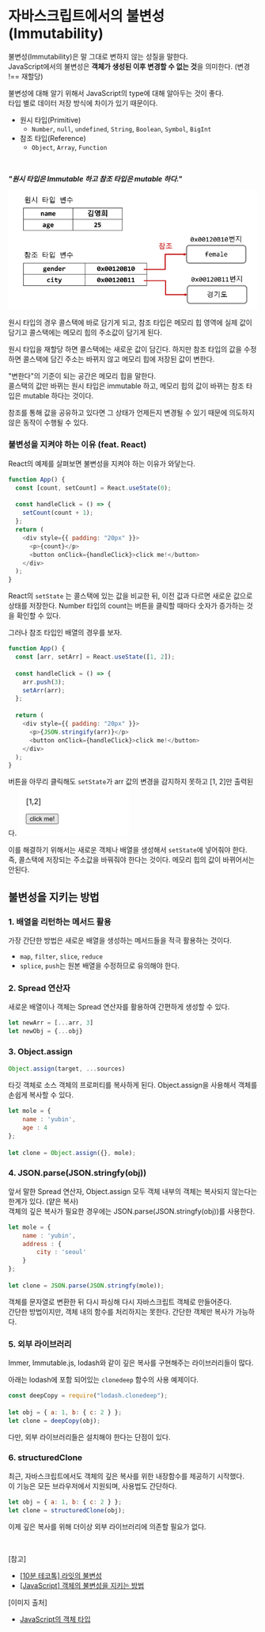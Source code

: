# 자바스크립트에서의 불변성(Immutability)

불변성(Immutability)은 말 그대로 변하지 않는 성질을 말한다.<br/>
JavaScript에서의 불변성은 **객체가 생성된 이후 변경할 수 없는 것**을 의미한다. (변경 !== 재할당)

불변성에 대해 알기 위해서 JavaScript의 type에 대해 알아두는 것이 좋다.
<br/> 타입 별로 데이터 저장 방식에 차이가 있기 때문이다.

- 원시 타입(Primitive)
  - `Number`, `null`, `undefined`, `String`, `Boolean`, `Symbol`, `BigInt`
- 참조 타입(Reference)
  - `Object`, `Array`, `Function`

 <br/>

 ***"원시 타입은 Immutable 하고 참조 타입은 mutable 하다."***
 
 ![mutable(reference) vs immutable(primitive)](../Images/primitive_vs_reference.png)
 
 원시 타입의 경우 콜스택에 바로 담기게 되고, 참조 타입은 메모리 힙 영역에 실제 값이 담기고 콜스택에는 메모리 힙의 주소값이 담기게 된다.

원시 타입을 재할당 하면 콜스택에는 새로운 값이 담긴다.
하지만 참조 타입의 값을 수정하면 콜스택에 담긴 주소는 바뀌지 않고 메모리 힙에 저장된 값이 변한다.

"변한다"의 기준이 되는 공간은 메모리 힙을 말한다. <br/>
콜스택의 값만 바뀌는 원시 타입은 immutable 하고, 메모리 힙의 값이 바뀌는 참조 타입은 mutable 하다는 것이다.

참조를 통해 값을 공유하고 있다면 그 상태가 언제든지 변경될 수 있기 때문에 의도하지 않은 동작이 수행될 수 있다.

### 불변성을 지켜야 하는 이유 (feat. React)

React의 예제를 살펴보면 불변성을 지켜야 하는 이유가 와닿는다.

```js
function App() {
  const [count, setCount] = React.useState(0);

  const handleClick = () => {
    setCount(count + 1);
  };
  return (
    <div style={{ padding: "20px" }}>
      <p>{count}</p>
      <button onClick={handleClick}>click me!</button>
    </div>
  );
}
```

React의 `setState` 는 콜스택에 있는 값을 비교한 뒤, 이전 값과 다르면 새로운 값으로 상태를 저장한다. Number 타입의 count는 버튼을 클릭할 때마다 숫자가 증가하는 것을 확인할 수 있다.

그러나 참조 타입인 배열의 경우를 보자.

```js
function App() {
  const [arr, setArr] = React.useState([1, 2]);

  const handleClick = () => {
    arr.push(3);
    setArr(arr);
  };

  return (
    <div style={{ padding: "20px" }}>
      <p>{JSON.stringify(arr)}</p>
      <button onClick={handleClick}>click me!</button>
    </div>
  );
}
```

버튼을 아무리 클릭해도 `setState`가 arr 값의 변경을 감지하지 못하고 [1, 2]만 출력된다.
<img src="../Images/reference_type_example.png" height="100px"/>

이를 해결하기 위해서는 새로운 객체나 배열을 생성해서 `setState`에 넣어줘야 한다.
<br/> 즉, 콜스택에 저장되는 주소값을 바꿔줘야 한다는 것이다. 메모리 힙의 값이 바뀌어서는 안된다.

## 불변성을 지키는 방법

### 1. 배열을 리턴하는 메서드 활용

가장 간단한 방법은 새로운 배열을 생성하는 메서드들을 적극 활용하는 것이다.

- `map`, `filter`, `slice`, `reduce`
- `splice`, `push`는 원본 배열을 수정하므로 유의해야 한다.

### 2. Spread 연산자

새로운 배열이나 객체는 Spread 연산자를 활용하여 간편하게 생성할 수 있다.

```js
let newArr = [...arr, 3]
let newObj = {...obj}
```

### 3. Object.assign

```js
Object.assign(target, ...sources)
```

타깃 객체로 소스 객체의 프로퍼티를 복사하게 된다. Object.assign을 사용해서 객체를 손쉽게 복사할 수 있다.

```js
let mole = {
    name : 'yubin',
    age : 4
};

let clone = Object.assign({}, mole);
```

### 4. JSON.parse(JSON.stringfy(obj))

앞서 말한 Spread 연산자, Object.assign 모두 객체 내부의 객체는 복사되지 않는다는 한계가 있다. (얕은 복사)
<br/> 객체의 깊은 복사가 필요한 경우에는 JSON.parse(JSON.stringfy(obj))를 사용한다.

```js
let mole = {
    name : 'yubin',
    address : {
        city : 'seoul'
    }
};

let clone = JSON.parse(JSON.stringfy(mole));
```

객체를 문자열로 변환한 뒤 다시 파싱해 다시 자바스크립트 객체로 만들어준다.
<br/>
간단한 방법이지만, 객체 내의 함수를 처리하지는 못한다. 간단한 객체만 복사가 가능하다.

### 5. 외부 라이브러리

Immer, Immutable.js, lodash와 같이 깊은 복사를 구현해주는 라이브러리들이 많다.

아래는 lodash에 포함 되어있는 `clonedeep` 함수의 사용 예제이다.

```js
const deepCopy = require("lodash.clonedeep");

let obj = { a: 1, b: { c: 2 } };
let clone = deepCopy(obj);
```

다만, 외부 라이브러리들은 설치해야 한다는 단점이 있다.

### 6. structuredClone

최근, 자바스크립트에서도 객체의 깊은 복사를 위한 내장함수를 제공하기 시작했다.<br/> 이 기능은 모든 브라우저에서 지원되며, 사용법도 간단하다.

```js
let obj = { a: 1, b: { c: 2 } };
let clone = structuredClone(obj);
```

이제 깊은 복사를 위해 더이상 외부 라이브러리에 의존할 필요가 없다.

<br/>

[참고]

- [[10분 테코톡] 라잇의 불변성](https://www.youtube.com/watch?v=LRlooA5sYhU)
- [[JavaScript] 객체의 불변성을 지키는 방법](https://jihyundev.tistory.com/20)

[이미지 출처]
- [JavaScript의 객체 타입](https://zion830.tistory.com/20)